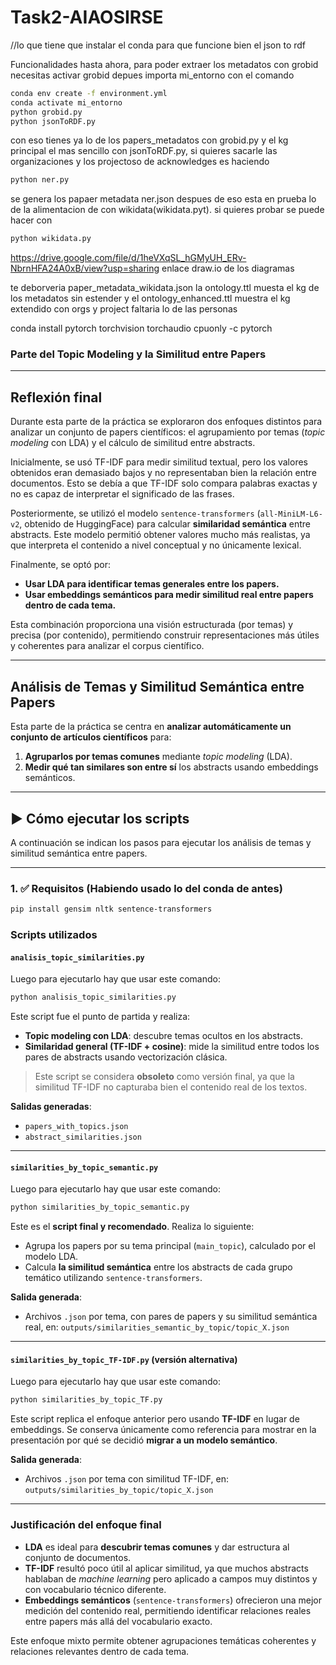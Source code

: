 # Task2-AIAOSIRSE

//lo que tiene que instalar el conda para que funcione bien el json to rdf

Funcionalidades hasta ahora, para poder extraer los metadatos con grobid necesitas activar grobid
depues importa mi_entorno con el comando

```bash
conda env create -f environment.yml
conda activate mi_entorno
python grobid.py
python jsonToRDF.py
```

con eso tienes ya lo de los papers_metadatos con grobid.py y el kg principal el mas sencillo con jsonToRDF.py, si quieres sacarle las organizaciones y los projectoso de acknowledges es haciendo

```bash
python ner.py
```

se genera los papaer metadata ner.json despues de eso esta en prueba lo de la alimentacion de con wikidata(wikidata.pyt).
si quieres probar se puede hacer con

```bash
python wikidata.py
```

https://drive.google.com/file/d/1heVXqSL_hGMyUH_ERv-NbrnHFA24A0xB/view?usp=sharing
enlace draw.io de los diagramas

te deborveria paper_metadata_wikidata.json
la ontology.ttl muesta el kg de los metadatos sin estender y el ontology_enhanced.ttl muestra el kg extendido con orgs y project faltaria lo de las personas

conda install pytorch torchvision torchaudio cpuonly -c pytorch

### Parte del Topic Modeling y la Similitud entre Papers

---

## Reflexión final

Durante esta parte de la práctica se exploraron dos enfoques distintos para analizar un conjunto de papers científicos: el agrupamiento por temas (_topic modeling_ con LDA) y el cálculo de similitud entre abstracts.

Inicialmente, se usó TF-IDF para medir similitud textual, pero los valores obtenidos eran demasiado bajos y no representaban bien la relación entre documentos. Esto se debía a que TF-IDF solo compara palabras exactas y no es capaz de interpretar el significado de las frases.

Posteriormente, se utilizó el modelo `sentence-transformers` (`all-MiniLM-L6-v2`, obtenido de HuggingFace) para calcular **similaridad semántica** entre abstracts. Este modelo permitió obtener valores mucho más realistas, ya que interpreta el contenido a nivel conceptual y no únicamente lexical.

Finalmente, se optó por:

- **Usar LDA para identificar temas generales entre los papers.**
- **Usar embeddings semánticos para medir similitud real entre papers dentro de cada tema.**

Esta combinación proporciona una visión estructurada (por temas) y precisa (por contenido), permitiendo construir representaciones más útiles y coherentes para analizar el corpus científico.

---

## Análisis de Temas y Similitud Semántica entre Papers

Esta parte de la práctica se centra en **analizar automáticamente un conjunto de artículos científicos** para:

1. **Agruparlos por temas comunes** mediante _topic modeling_ (LDA).
2. **Medir qué tan similares son entre sí** los abstracts usando embeddings semánticos.

---

## ▶️ Cómo ejecutar los scripts

A continuación se indican los pasos para ejecutar los análisis de temas y similitud semántica entre papers.

---

### 1. ✅ Requisitos (Habiendo usado lo del conda de antes)

```bash
pip install gensim nltk sentence-transformers
```

### Scripts utilizados

#### `analisis_topic_similarities.py`

Luego para ejecutarlo hay que usar este comando:

```bash
python analisis_topic_similarities.py
```

Este script fue el punto de partida y realiza:

- **Topic modeling con LDA**: descubre temas ocultos en los abstracts.
- **Similaridad general (TF-IDF + cosine)**: mide la similitud entre todos los pares de abstracts usando vectorización clásica.

> Este script se considera **obsoleto** como versión final, ya que la similitud TF-IDF no capturaba bien el contenido real de los textos.

**Salidas generadas**:

- `papers_with_topics.json`
- `abstract_similarities.json`

---

#### `similarities_by_topic_semantic.py`

Luego para ejecutarlo hay que usar este comando:

```bash
python similarities_by_topic_semantic.py
```

Este es el **script final y recomendado**. Realiza lo siguiente:

- Agrupa los papers por su tema principal (`main_topic`), calculado por el modelo LDA.
- Calcula **la similitud semántica** entre los abstracts de cada grupo temático utilizando `sentence-transformers`.

**Salida generada**:

- Archivos `.json` por tema, con pares de papers y su similitud semántica real, en:
  `outputs/similarities_semantic_by_topic/topic_X.json`

---

#### `similarities_by_topic_TF-IDF.py` (versión alternativa)

Luego para ejecutarlo hay que usar este comando:

```bash
python similarities_by_topic_TF.py
```

Este script replica el enfoque anterior pero usando **TF-IDF** en lugar de embeddings.
Se conserva únicamente como referencia para mostrar en la presentación por qué se decidió **migrar a un modelo semántico**.

**Salida generada**:

- Archivos `.json` por tema con similitud TF-IDF, en:
  `outputs/similarities_by_topic/topic_X.json`

---

### Justificación del enfoque final

- **LDA** es ideal para **descubrir temas comunes** y dar estructura al conjunto de documentos.
- **TF-IDF** resultó poco útil al aplicar similitud, ya que muchos abstracts hablaban de _machine learning_ pero aplicado a campos muy distintos y con vocabulario técnico diferente.
- **Embeddings semánticos** (`sentence-transformers`) ofrecieron una mejor medición del contenido real, permitiendo identificar relaciones reales entre papers más allá del vocabulario exacto.

Este enfoque mixto permite obtener agrupaciones temáticas coherentes y relaciones relevantes dentro de cada tema.

```

```
